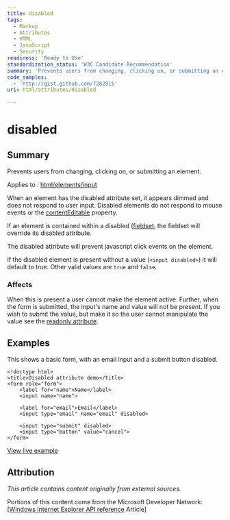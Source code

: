 ```yaml
---
title: disabled
tags:
  - Markup
  - Attributes
  - HTML
  - JavaScript
  - Security
readiness: 'Ready to Use'
standardization_status: 'W3C Candidate Recommendation'
summary: 'Prevents users from changing, clicking on, or submitting an element.'
code_samples:
  - 'http://gist.github.com/7282815'
uri: html/attributes/disabled

---
```

# disabled

## Summary

Prevents users from changing, clicking on, or submitting an element.

Applies to
:   [html/elements/input](/html/elements/input)

When an element has the disabled attribute set, it appears dimmed and does not respond to user input. Disabled elements do not respond to mouse events or the [contentEditable](/html/attributes/contentEditable) property.

If an element is contained within a disabled ([fieldset](/html/elements/fieldset), the fieldset will override its disabled attribute.

The disabled attribute will prevent javascript click events on the element.

If the disabled element is present without a value (`<input disabled>`) it will default to true. Other valid values are `true` and `false`.

### Affects

When this is present a user cannot make the element active. Further, when the form is submitted, the input's name and value will not be present. If you wish to submit the value, but make it so the user cannot manipulate the value see the [readonly attribute](/html/attributes/readonly).

## Examples

This shows a basic form, with an email input and a submit button disabled.

``` {.html}
<!doctype html>
<title>Disabled attribute demo</title>
<form role="form">
    <label for="name">Name</label>
    <input name="name">

    <label for="email">Email</label>
    <input type="email" name="email" disabled>

    <input type="submit" disabled>
    <input type="button" value="cancel">
</form>
```

[View live example](http://code.webplatform.org/gist/7282815)

## Attribution

*This article contains content originally from external sources.*

Portions of this content come from the Microsoft Developer Network: [[Windows Internet Explorer API reference](http://msdn.microsoft.com/en-us/library/ie/hh828809%28v=vs.85%29.aspx) Article]

